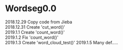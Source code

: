 # Wordseg0.0

2018.12.29 Copy code from Jieba  
2018.12.31 Create 'cut_word()'   
2019.1.1   Create 'count_word()'  
2019.1.2  Fix 'count_word()'   
2019.1.3  Create 'word_cloud_test()'
2019.1.5  Many def.....